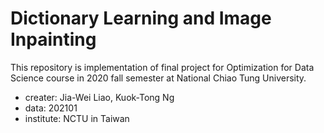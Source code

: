 # Dictionary Learning and Image Inpainting

This repository is implementation of final project for Optimization for Data Science course in 2020 fall semester at National Chiao Tung University.

- creater: Jia-Wei Liao, Kuok-Tong Ng
- data: 202101
- institute: NCTU in Taiwan
